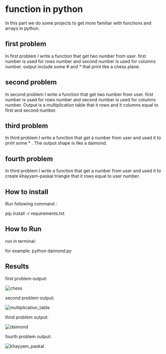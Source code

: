 
# function in python

In this part we do some projects to get more familiar with functions and arrays in python.


## first problem

In first problem I write a function that get two number from user. first number is used for rows number and second number is used for columns number.
output include some # and * that print like a chess plane.

## second problem

In second problem I write a function that get two number from user. first number is used for rows number and second number is used for columns number.
Output is a multiplication table that it rows and it columns equal to first and second number.

## third problem

In third problem I write a function that get a number from user and used it to print some * .
The output shape is like a daimond.

## fourth problem

In third problem I write a function that get a number from user and used it to create khayyam-paskal triangle that it rows equal to user number.



## How to install
Run following command :

pip install -r requirements.txt


## How to Run

run in terminal:

for example: python daimond.py

## Results

first problem output:

![chess](https://github.com/javad7189/python-assignment/assets/86910174/f37a6321-c1a5-4498-b2e9-aaef96e61d17)


second problem output:

![multiplication_table](https://github.com/javad7189/python-assignment/assets/86910174/1b79244f-18b0-44e9-98c8-b8f133647cdf)


third problem output:

![daimond](https://github.com/javad7189/python-assignment/assets/86910174/a5a22248-31fc-44ec-ab7e-3e2d297835a5)


fourth problem output:

![khayyam_paskal](https://github.com/javad7189/python-assignment/assets/86910174/0435780a-22f2-4720-bd30-cf4f87252c67)













